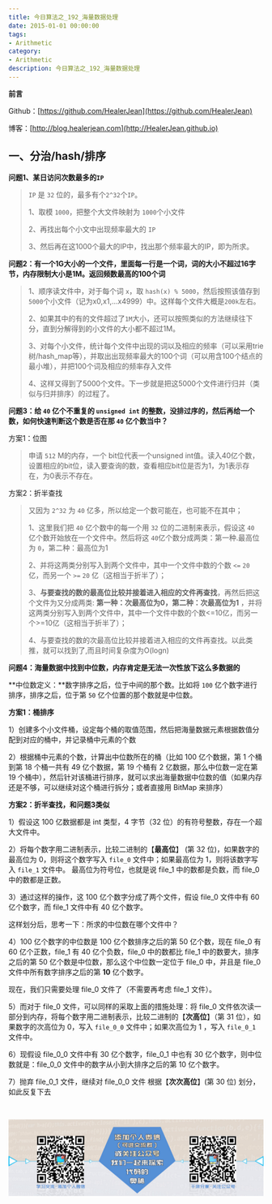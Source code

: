 ```yaml
---
title: 今日算法之_192_海量数据处理
date: 2015-01-01 00:00:00
tags: 
- Arithmetic
category: 
- Arithmetic
description: 今日算法之_192_海量数据处理
---
```


**前言**     

 Github：[https://github.com/HealerJean](https://github.com/HealerJean)         

 博客：[http://blog.healerjean.com](http://HealerJean.github.io)          



## 一、分治/hash/排序

**问题1、某日访问次数最多的`IP`**       

> `IP` 是 `32` 位的，最多有个`2^32`个`IP`。      
>
> 1、取模 `1000`，把整个大文件映射为 `1000`个小文件       
>
> 2、再找出每个小文中出现频率最大的 `IP`         
>
> 3、然后再在这1000个最大的IP中，找出那个频率最大的IP，即为所求。





**问题2：有一个1G大小的一个文件，里面每一行是一个词，词的大小不超过16字节，内存限制大小是1M。返回频数最高的100个词**

> 1、顺序读文件中，对于每个词 `x`，取 `hash(x) % 5000`，然后按照该值存到 `5000`个小文件（记为x0,x1,...x4999）中。这样每个文件大概是`200k`左右。
>
> 2、如果其中的有的文件超过了`1M`大小，还可以按照类似的方法继续往下分，直到分解得到的小文件的大小都不超过1M。          
>
> 3、对每个小文件，统计每个文件中出现的词以及相应的频率（可以采用trie树/hash_map等），并取出出现频率最大的100个词（可以用含100个结点的最小堆），并把100个词及相应的频率存入文件        
>
> 4、这样又得到了5000个文件。下一步就是把这5000个文件进行归并（类似与归并排序）的过程了。







**问题3：给 `40` 亿个不重复的 `unsigned int` 的整数，没排过序的，然后再给一个数，如何快速判断这个数是否在那 `40` 亿个数当中？**

方案1：位图

> 申请  `512` M的内存，一个 bit位代表一个unsigned int值。读入40亿个数，设置相应的bit位，读入要查询的数，查看相应bit位是否为1，为1表示存在，为0表示不存在。



方案2：折半查找

> 又因为 `2^32` 为 `40` 亿多，所以给定一个数可能在，也可能不在其中；       
>
> 1、这里我们把 `40` 亿个数中的每一个用 `32` 位的二进制来表示，假设这 `40` 亿个数开始放在一个文件中。然后将这 `40`亿个数分成两类：第一种.最高位为 `0`，第二种：最高位为1            
>
> 2、并将这两类分别写入到两个文件中，其中一个文件中数的个数 `<=` `20` 亿，而另一个 `>=` `20` 亿（这相当于折半了）；             
>
> 3、**与要查找的数的最高位比较并接着进入相应的文件再查找**，再然后把这个文件为又分成两类:   **第一种：次最高位为0，第二种：次最高位为1** ，并将这两类分别写入到两个文件中，其中一个文件中数的个数<=10亿，而另一个>=10亿（这相当于折半了）；              
>
> 4、与要查找的数的次最高位比较并接着进入相应的文件再查找。以此类推，就可以找到了,而且时间复杂度为O(logn)



**问题4：海量数据中找到中位数，内存肯定是无法一次性放下这么多数据的**     

**中位数定义：**数字排序之后，位于中间的那个数。比如将 `100` 亿个数字进行排序，排序之后，位于第 `50` 亿个位置的那个数就是中位数。     



**方案1：桶排序**     

1）创建多个小文件桶，设定每个桶的取值范围，然后把海量数据元素根据数值分配到对应的桶中，并记录桶中元素的个数     

2）根据桶中元素的个数，计算出中位数所在的桶（比如 100 亿个数据，第 1 个桶到第 18 个桶一共有 49 亿个数据，第 19 个桶有 2 亿数据，那么中位数一定在第 19 个桶中），然后针对该桶进行排序，就可以求出海量数据中位数的值（如果内存还是不够，可以继续对这个桶进行拆分；或者直接用 BitMap 来排序）



**方案2：折半查找，和问题3类似**     

1）假设这 100 亿数据都是 int 类型，4 字节（32 位）的有符号整数，存在一个超大文件中。     

2）将每个数字用二进制表示，比较二进制的【**最高位**】 (第 32 位)，如果数字的最高位为 0，则将这个数字写入 `file_0` 文件中；如果最高位为 1，则将该数字写入 `file_1` 文件中。     最高位为符号位，也就是说 file_1 中的数都是负数，而 file_0 中的数都是正数。     

3）通过这样的操作，这 100 亿个数字分成了两个文件，假设 file_0 文件中有 60 亿个数字，而 file_1 文件中有 40 亿个数字。

这样划分后，思考一下：所求的中位数在哪个文件中？     

4）100 亿个数字的中位数是 100 亿个数排序之后的第 50 亿个数，现在 file_0 有 60 亿个正数，file_1 有 40 亿个负数，file_0 中的数都比 file_1 中的数要大，排序之后的第 50 亿个数是中位数，那么这个中位数一定位于 file_0 中，并且是 file_0 文件中所有数字排序之后的第 **10** 亿个数字。

现在，我们只需要处理 file_0 文件了（不需要再考虑 file_1 文件）。     

5）而对于 file_0 文件，可以同样的采取上面的措施处理：将 file_0 文件依次读一部分到内存，将每个数字用二进制表示，比较二进制的【**次高位**】（第 31 位），如果数字的次高位为 0，写入 `file_0_0` 文件中；如果次高位为 1 ，写入 `file_0_1` 文件中。      

6）现假设 file_0_0 文件中有 30 亿个数字，file_0_1 中也有 30 亿个数字，则中位数就是：file_0_0 文件中的数字从小到大排序之后的第 10 亿个数字。      

7）抛弃 file_0_1 文件，继续对 file_0_0 文件 根据【**次次高位**】(第 30 位) 划分，如此反复下去       







​          

![ContactAuthor](https://raw.githubusercontent.com/HealerJean/HealerJean.github.io/master/assets/img/artical_bottom.jpg)



<link rel="stylesheet" href="https://unpkg.com/gitalk/dist/gitalk.css">

<script src="https://unpkg.com/gitalk@latest/dist/gitalk.min.js"></script> 
<div id="gitalk-container"></div>    
 <script type="text/javascript">
    var gitalk = new Gitalk({
		clientID: `1d164cd85549874d0e3a`,
		clientSecret: `527c3d223d1e6608953e835b547061037d140355`,
		repo: `HealerJean.github.io`,
		owner: 'HealerJean',
		admin: ['HealerJean'],
		id: 'BBBBBBBBBBBBBBBBBBBB',
    });
    gitalk.render('gitalk-container');
</script> 


